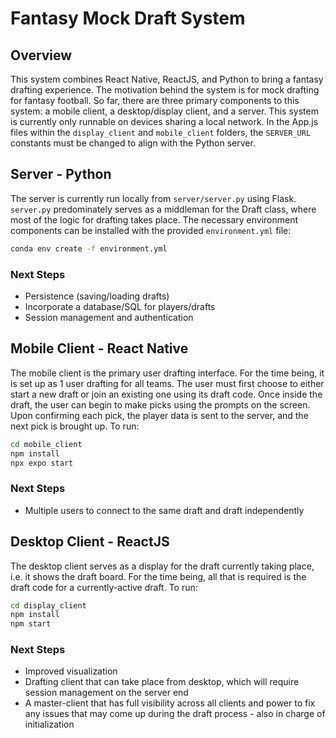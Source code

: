 # Fantasy Mock Draft System
## Overview
This system combines React Native, ReactJS, and Python to bring a fantasy drafting experience. The motivation behind the system is for mock drafting for fantasy football. So far, there are three primary components to this system: a mobile client, a desktop/display client, and a server. This system is currently only runnable on devices sharing a local network. In the App.js files within the `display_client` and `mobile_client` folders, the `SERVER_URL` constants must be changed to align with the Python server.
## Server - Python
The server is currently run locally from `server/server.py` using Flask. `server.py` predominately serves as a middleman for the Draft class, where most of the logic for drafting takes place. The necessary environment components can be installed with the provided `environment.yml` file:
```bash
conda env create -f environment.yml
```
### Next Steps
- Persistence (saving/loading drafts)
- Incorporate a database/SQL for players/drafts
- Session management and authentication
## Mobile Client - React Native
The mobile client is the primary user drafting interface. For the time being, it is set up as 1 user drafting for all teams. The user must first choose to either start a new draft or join an existing one using its draft code. Once inside the draft, the user can begin to make picks using the prompts on the screen. Upon confirming each pick, the player data is sent to the server, and the next pick is brought up.
To run:
```bash
cd mobile_client
npm install
npx expo start
```
### Next Steps
- Multiple users to connect to the same draft and draft independently
## Desktop Client - ReactJS
The desktop client serves as a display for the draft currently taking place, i.e. it shows the draft board. For the time being, all that is required is the draft code for a currently-active draft.
To run:
```bash
cd display_client
npm install
npm start
```
### Next Steps
- Improved visualization
- Drafting client that can take place from desktop, which will require session management on the server end
- A master-client that has full visibility across all clients and power to fix any issues that may come up during the draft process - also in charge of initialization